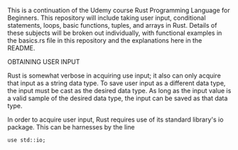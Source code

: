 This is a continuation of the Udemy course Rust Programming Language for Beginners. This repository will include taking user input, conditional statements, loops, basic functions, tuples, and arrays in Rust. Details of these subjects will be broken out individually, with functional examples in the basics.rs file in this repository and the explanations here in the README.

OBTAINING USER INPUT

Rust is somewhat verbose in acquiring use input; it also can only acquire that input as a string data type. To save user input as a different data type, the input must be cast as the desired data type. As long as the input value is a valid sample of the desired data type, the input can be saved as that data type.

In order to acquire user input, Rust requires use of its standard library's io package. This can be harnesses by the line

`use std::io;`

